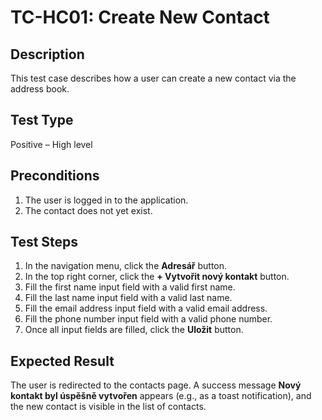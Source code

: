 # TC-HC01: Create New Contact

## Description
This test case describes how a user can create a new contact via the address book.

## Test Type
Positive – High level

## Preconditions
1. The user is logged in to the application.
2. The contact does not yet exist.

## Test Steps
1. In the navigation menu, click the **Adresář** button.
2. In the top right corner, click the **+ Vytvořit nový kontakt** button.
3. Fill the first name input field with a valid first name.
4. Fill the last name input field with a valid last name.
5. Fill the email address input field with a valid email address.
6. Fill the phone number input field with a valid phone number.
7. Once all input fields are filled, click the **Uložit** button.

## Expected Result
The user is redirected to the contacts page. A success message **Nový kontakt byl úspěšně vytvořen** appears (e.g., as a toast notification), and the new contact is visible in the list of contacts.
